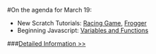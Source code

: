 #On the agenda for March 19:
- New Scratch Tutorials: [Racing Game](/img/racing.pdf), [Frogger](/img/frogger.pdf)
- Beginning Javascript: [Variables and Functions](http://codepen.io/fremontCoderDojo/pen/MYzvEz/left?editors=001)


###[Detailed Information >>](/about)
